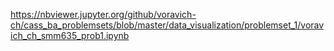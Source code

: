 https://nbviewer.jupyter.org/github/voravich-ch/cass_ba_problemsets/blob/master/data_visualization/problemset_1/voravich_ch_smm635_prob1.ipynb